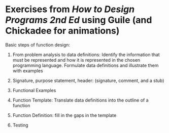 # Exercises from *How to Design Programs 2nd Ed* using Guile (and Chickadee for animations)

Basic steps of function design:
 1. From problem analysis to data definitions: Identify the information that must be represented and how it is represented in the chosen programming language. Formulate data definitions and illustrate them with examples

 2. Signature, purpose statement, header: (signature, comment, and a stub)

 3. Functional Examples

 4. Function Template: Translate data definitions into the outline of a function

 5. Function Definition: fill in the gaps in the template

 6. Testing
